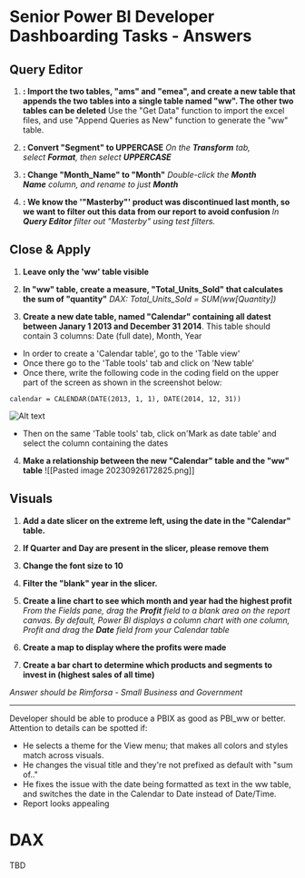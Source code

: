 # Senior Power BI Developer Dashboarding Tasks - Answers

## Query Editor

1. **: Import the two tables, "ams" and "emea", and create a new table that appends the two tables into a single table named "ww". The other two tables can be deleted**
Use the "Get Data" function to import the excel files, and use "Append Queries as New" function to generate the "ww" table. 

2. **: Convert "Segment" to UPPERCASE**
*On the **Transform** tab, select **Format**, then select **UPPERCASE***

3. **: Change "Month_Name" to "Month"**
*Double-click the **Month Name** column, and rename to just **Month***

4. **: We know the '"Masterby"' product was discontinued last month, so we want to filter out this data from our report to avoid confusion**
*In **Query Editor** filter out "Masterby" using test filters.*

## Close & Apply


1. **Leave only the 'ww' table visible**
 
2. **In "ww" table, create a measure, "Total_Units_Sold" that calculates the sum of "quantity"**
*DAX: Total_Units_Sold = SUM(ww[Quantity])*

3. **Create a new date table, named "Calendar" containing all datest between Janary 1 2013 and December 31 2014**. This table should contain 3 columns: Date (full date), Month, Year

- In order to create a 'Calendar table', go to the 'Table view'
- Once there go to the 'Table tools' tab and click on 'New table'
- Once there, write the following code in the coding field on the upper part of the screen as shown in the screenshot below:

```calendar = CALENDAR(DATE(2013, 1, 1), DATE(2014, 12, 31))```

![Alt text](image-1.png)

- Then on the same 'Table tools' tab, click on'Mark as date table' and select the column containing the dates


4. **Make a relationship between the new "Calendar" table and the "ww" table**
 ![[Pasted image 20230926172825.png]]

## Visuals

1. **Add a date slicer on the extreme left, using the date in the "Calendar" table.**
2. **If Quarter and Day are present in the slicer, please remove them**
3. **Change the font size to 10**
4. **Filter the "blank" year in the slicer.**


5. **Create a line chart to see which month and year had the highest profit**
*From the Fields pane, drag the **Profit** field to a blank area on the report canvas. By default, Power BI displays a column chart with one column, Profit and drag the **Date** field from your Calendar table*

6. **Create a map to display  where the profits were made**

7. **Create a bar chart to determine which products and segments to invest in (highest sales of all time)**

*Answer should be Rimforsa - Small Business and Government*

_____________________________

Developer should be able to produce a PBIX as good as PBI_ww or better.
Attention to details can be spotted if:

- He selects a theme for the View menu; that makes all colors and styles match across visuals.
- He changes the visual title and they're not prefixed as default with "sum of.."
- He fixes the issue with the date being formatted as text in the ww table, and switches the date in the Calendar to Date instead of Date/Time.
- Report looks appealing


# DAX

TBD
